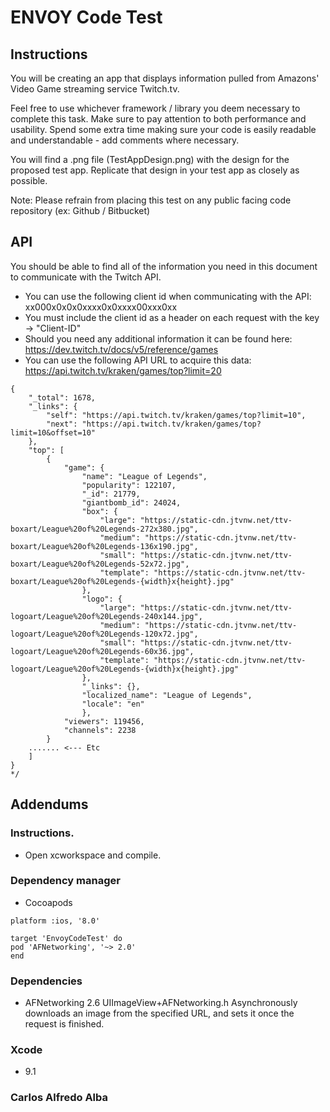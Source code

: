 #  ENVOY Code Test

## Instructions

You will be creating an app that displays information pulled from Amazons' Video Game streaming service Twitch.tv.

Feel free to use whichever framework / library you deem necessary to complete this task. Make sure to pay attention to both performance and usability. Spend some extra time making sure your code is easily readable and understandable - add comments where necessary.

You will find a .png file (TestAppDesign.png) with the design for the proposed test app. Replicate that design in your test app as closely as possible.

Note: Please refrain from placing this test on any public facing code repository (ex: Github / Bitbucket)

## API

You should be able to find all of the information you need in this document to communicate with the Twitch API.

- You can use the following client id when communicating with the API: xx000x0x0x0xxxx0x0xxxx00xxx0xx
- You must include the client id as a header on each request with the key -> "Client-ID"
- Should you need any additional information it can be found here: https://dev.twitch.tv/docs/v5/reference/games
- You can use the following API URL to acquire this data: https://api.twitch.tv/kraken/games/top?limit=20

``` /* Example of the games/top/ JSON Response
{
    "_total": 1678,
    "_links": {
        "self": "https://api.twitch.tv/kraken/games/top?limit=10",
        "next": "https://api.twitch.tv/kraken/games/top?limit=10&offset=10"
    },
    "top": [
        {
            "game": {
                "name": "League of Legends",
                "popularity": 122107,
                "_id": 21779,
                "giantbomb_id": 24024,
                "box": {
                    "large": "https://static-cdn.jtvnw.net/ttv-boxart/League%20of%20Legends-272x380.jpg",
                    "medium": "https://static-cdn.jtvnw.net/ttv-boxart/League%20of%20Legends-136x190.jpg",
                    "small": "https://static-cdn.jtvnw.net/ttv-boxart/League%20of%20Legends-52x72.jpg",
                    "template": "https://static-cdn.jtvnw.net/ttv-boxart/League%20of%20Legends-{width}x{height}.jpg"
                },
                "logo": {
                    "large": "https://static-cdn.jtvnw.net/ttv-logoart/League%20of%20Legends-240x144.jpg",
                    "medium": "https://static-cdn.jtvnw.net/ttv-logoart/League%20of%20Legends-120x72.jpg",
                    "small": "https://static-cdn.jtvnw.net/ttv-logoart/League%20of%20Legends-60x36.jpg",
                    "template": "https://static-cdn.jtvnw.net/ttv-logoart/League%20of%20Legends-{width}x{height}.jpg"
                },
                "_links": {},
                "localized_name": "League of Legends",
                "locale": "en"
                },
            "viewers": 119456,
            "channels": 2238
        }
    ....... <--- Etc
    ]
}
*/
```

## Addendums

### Instructions.
* Open xcworkspace and compile.

### Dependency manager
* Cocoapods

```source 'https://github.com/CocoaPods/Specs.git'
platform :ios, '8.0'

target 'EnvoyCodeTest' do
pod 'AFNetworking', '~> 2.0'
end
```

### Dependencies
* AFNetworking 2.6
UIImageView+AFNetworking.h
Asynchronously downloads an image from the specified URL, and sets it once the request is finished.


### Xcode
* 9.1


### Carlos Alfredo Alba

